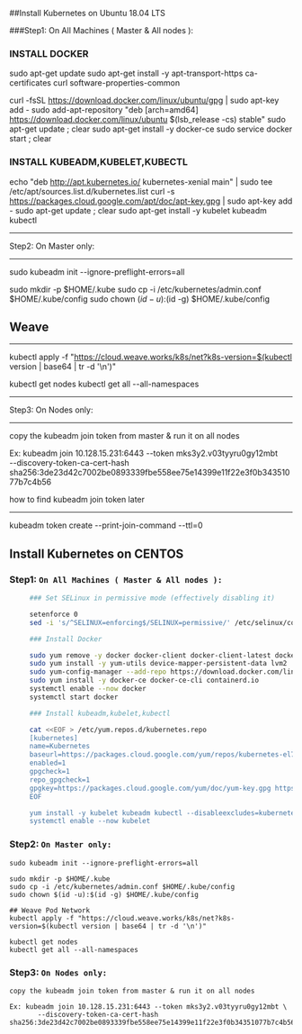 ##Install Kubernetes on Ubuntu 18.04 LTS


###Step1: On All Machines ( Master & All nodes ):
### INSTALL DOCKER

sudo apt-get update
sudo apt-get install -y apt-transport-https ca-certificates curl software-properties-common

curl -fsSL https://download.docker.com/linux/ubuntu/gpg | sudo apt-key add -
sudo add-apt-repository "deb [arch=amd64] https://download.docker.com/linux/ubuntu $(lsb_release -cs) stable"
sudo apt-get update ; clear
sudo apt-get install -y docker-ce
sudo service docker start ; clear

### INSTALL KUBEADM,KUBELET,KUBECTL

echo "deb http://apt.kubernetes.io/ kubernetes-xenial main" | sudo tee /etc/apt/sources.list.d/kubernetes.list
curl -s https://packages.cloud.google.com/apt/doc/apt-key.gpg | sudo apt-key add -
sudo apt-get update ; clear
sudo apt-get install -y kubelet kubeadm kubectl


************************
Step2: On Master only:
***********************

sudo kubeadm init --ignore-preflight-errors=all

sudo mkdir -p $HOME/.kube
sudo cp -i /etc/kubernetes/admin.conf $HOME/.kube/config
sudo chown $(id -u):$(id -g) $HOME/.kube/config

## Weave
**********************
kubectl apply -f "https://cloud.weave.works/k8s/net?k8s-version=$(kubectl version | base64 | tr -d '\n')"

kubectl get nodes
kubectl get all --all-namespaces


**********************
Step3: On Nodes only:
**********************
copy the kubeadm join token from master & run it on all nodes

Ex: kubeadm join 10.128.15.231:6443 --token mks3y2.v03tyyru0gy12mbt \
       --discovery-token-ca-cert-hash sha256:3de23d42c7002be0893339fbe558ee75e14399e11f22e3f0b34351077b7c4b56


how to find kubeadm join token later
****************************
kubeadm token create --print-join-command --ttl=0


## Install Kubernetes on CENTOS

### Step1: `On All Machines ( Master & All nodes ):`

```sh
     ### Set SELinux in permissive mode (effectively disabling it)

     setenforce 0
     sed -i 's/^SELINUX=enforcing$/SELINUX=permissive/' /etc/selinux/config

     ### Install Docker

     sudo yum remove -y docker docker-client docker-client-latest docker-common docker-latest docker-latest-logrotate docker-logrotate docker-engine docker-ce docker-ce-cli containerd.io
     sudo yum install -y yum-utils device-mapper-persistent-data lvm2
     sudo yum-config-manager --add-repo https://download.docker.com/linux/centos/docker-ce.repo
     sudo yum install -y docker-ce docker-ce-cli containerd.io
     systemctl enable --now docker
     systemctl start docker

     ### Install kubeadm,kubelet,kubectl

     cat <<EOF > /etc/yum.repos.d/kubernetes.repo
     [kubernetes]
     name=Kubernetes
     baseurl=https://packages.cloud.google.com/yum/repos/kubernetes-el7-x86_64
     enabled=1
     gpgcheck=1
     repo_gpgcheck=1
     gpgkey=https://packages.cloud.google.com/yum/doc/yum-key.gpg https://packages.cloud.google.com/yum/doc/rpm-package-key.gpg
     EOF

     yum install -y kubelet kubeadm kubectl --disableexcludes=kubernetes
     systemctl enable --now kubelet
```

### Step2: `On Master only:`

    sudo kubeadm init --ignore-preflight-errors=all

    sudo mkdir -p $HOME/.kube
    sudo cp -i /etc/kubernetes/admin.conf $HOME/.kube/config
    sudo chown $(id -u):$(id -g) $HOME/.kube/config

    ## Weave Pod Network
    kubectl apply -f "https://cloud.weave.works/k8s/net?k8s-version=$(kubectl version | base64 | tr -d '\n')"

    kubectl get nodes
    kubectl get all --all-namespaces

### Step3: `On Nodes only:`

    copy the kubeadm join token from master & run it on all nodes

    Ex: kubeadm join 10.128.15.231:6443 --token mks3y2.v03tyyru0gy12mbt \
           --discovery-token-ca-cert-hash sha256:3de23d42c7002be0893339fbe558ee75e14399e11f22e3f0b34351077b7c4b56
